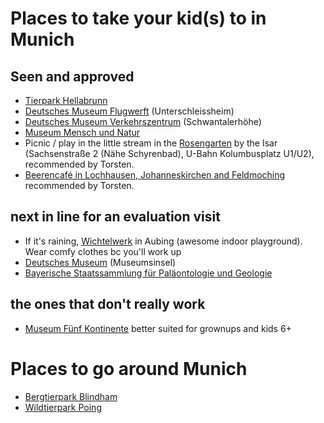 # Places to take your kid(s) to in Munich
## Seen and approved
* [Tierpark Hellabrunn](http://www.hellabrunn.de/en/)
* [Deutsches Museum Flugwerft](http://www.deutsches-museum.de/en/flugwerft/information/) (Unterschleissheim)
* [Deutsches Museum Verkehrszentrum](http://www.deutsches-museum.de/en/verkehrszentrum/information/) (Schwantalerhöhe)
* [Museum Mensch und Natur](http://www.mmn-muenchen.de/)
* Picnic / play in the little stream in the [Rosengarten](http://www.sueddeutsche.de/muenchen/alternative-sehenswuerdigkeiten-wo-muenchen-noch-urig-ist-1.488877-3) by the Isar (Sachsenstraße 2 (Nähe Schyrenbad), U-Bahn Kolumbusplatz U1/U2), recommended by Torsten.
* [Beerencafé in Lochhausen, Johanneskirchen and Feldmoching](http://www.hofreiter.de/beerencaf%C3%A9/) recommended by Torsten.

## next in line for an evaluation visit
* If it's raining, [Wichtelwerk](http://www.wichtel-werk.de/) in Aubing (awesome indoor playground). Wear comfy clothes bc you'll work up
* [Deutsches Museum](http://www.deutsches-museum.de/en/information) (Museumsinsel)
* [Bayerische Staatssammlung für Paläontologie und Geologie](http://www.palmuc.de/bspg/index.php?option=com_content&view=article&id=77&Itemid=49)

## the ones that don't really work
* [Museum Fünf Kontinente](http://www.museum-fuenf-kontinente.de/services/anfahrt.html) better suited for grownups and kids 6+

# Places to go around Munich
* [Bergtierpark Blindham](http://www.bergtierpark.de/)
* [Wildtierpark Poing](http://www.wildpark-poing.net/)
